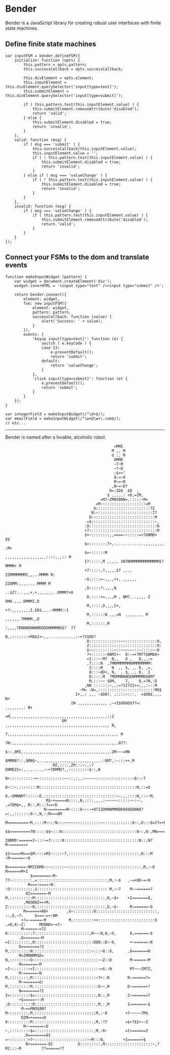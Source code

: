 # Bender

Bender is a JavaScript library for creating robust user interfaces with finite
state machines.

## Define finite state machines

    var inputFSM = bender.defineFSM({
        initialize: function (opts) {
            this.pattern = opts.pattern;
            this.successCallback = opts.successCallback;

            this.divElement = opts.element;
            this.inputElement = this.divElement.querySelector('input[type=text]');
            this.submitElement = this.divElement.querySelector('input[type=submit]');

            if ( this.pattern.test(this.inputElement.value) ) {
                this.submitElement.removeAttribute('disabled');
                return 'valid';
            } else {
                this.submitElement.disabled = true;
                return 'invalid';
            }
        },
        valid: function (msg) {
            if ( msg === 'submit' ) {
                this.successCallback(this.inputElement.value);
                this.inputElement.value = '';
                if ( ! this.pattern.test(this.inputElement.value) ) {
                    this.submitElement.disabled = true;
                    return 'invalid';
                }
            } else if ( msg === 'valueChange' ) {
                if ( ! this.pattern.test(this.inputElement.value) ) {
                    this.submitElement.disabled = true;
                    return 'invalid';
                }
            }
        },
        invalid: function (msg) {
            if ( msg === 'valueChange' ) {
                if ( this.pattern.test(this.inputElement.value) ) {
                    this.submitElement.removeAttribute('disabled');
                    return 'valid';
                }
            }
        }
    });

## Connect your FSMs to the dom and translate events

    function makeInputWidget (pattern) {
        var widget = document.createElement('div');
        widget.innerHTML = '<input type="text" /><input type="submit" />';

        return bender.connect({
            element: widget,
            fsm: new inputFSM({
                element: widget,
                pattern: pattern,
                successCallback: function (value) {
                    alert('Success: ' + value);
                }
            }),
            events: {
                'keyup input[type=text]': function (e) {
                    switch ( e.keyCode ) {
                    case 13:
                        e.preventDefault();
                        return 'submit';
                    default:
                        return 'valueChange';
                    }
                },
                'click input[type=submit]': function (e) {
                    e.preventDefault();
                    return 'submit';
                }
            }
        });
    }

    var integerField = makeInputWidget(/^\d+$/);
    var emailField = makeInputWidget(/^\w+@\w+\.com$/);
    // etc...



--------------------------------------------------------------------------------

Bender is named after a lovable, alcoholic robot.

                                                    =MMI
                                                   M ,, M
                                                   $ :, M
                                                    OMMD
                                                    ~7~M
                                                    ~?~D
                                                    ~$=+"
                                                    8:=~O
                                                    M~=~M
                                                   ,N~=~D?
                                                  D=:ID$  $D  ,
                                                 $ ,,,,,: +D,=ZM,
                                              =M7~ZM8O8NN=,:::::~M=
                                            =M:~::::::::::::::::::=M
                                           O::::::::::::::::::::::::7Z
                                          M:~::::::::::::::::::::::::I7
                                         D~~::::::::::::::::::::::::::M
                                        =$::::::::::::::::::::::::::::~,
                                       :O::::::::::::::::::::::::::::::N
                                       +7::::::::::::::::::::::::::::::M
                                       $+~::::::::,,====~~::::~=+7ONMO+  8$
                                       $=::::::::7+,..............,,,,,,,, :M+
                                       $=~::::::M ,,,,,,,,,,,,,,,,,,::::,,,:: M
                                       I?:::::,M ,,,,, IN7NMMMMMMMMMMMMMI?MMMM+ M
                                       +7:::::,?,,,,,$7 ,,., ZZMMMMMMMI,,,..MMMM N:
                                       ~$:::::=~,,,,++, ,,,,,, ZZDMM:,,,,..,.MMMM M
                                       ,O:::::?:,,,,N ..$Z?...,,,+,+,,,,,,,..OMMM?+O
                                        D,::::+=,,,,M , NM7,..,,,, Z OM8.,,,.DMMMI,D
                                        M,::::,D,,,,I+, +?:,,,,,,,,I,$D$,,,.~MMMM:~I
                                        M,::::::N ,,,=N  ,,,,,,,, M ,,,,,,.7MMMM,,O
                                        M,::::::,M :,,,,7DNNNDNNNMDDDDNMMMNO$?  77
                                        N,::::::::+M8$I+~,,...........,:~+?I$OD?
                                        8::::::::::::~:~~::::::::::::::O,
                                        Z::::::::::::::::::::::::::::::O:
                                        $~~:::::::::~::~~~~~~::~:::::~~O
                                        ?+::::::~8NMI+~  D:~=+?M77$NM88+
                                        =I:::~:M7  N,,   O ,   D,,,:=
                                        ,7::::N  ,7MNMMMMMMNMMMMMMMM:
                                         Z::::M    N  ,, $, ,, D, ,=,
                                         8:::~8D+, N,  , $, ,, D,  I
                                         D::::,M  ?MDMMNNNDDNMMMMD88M7
                                         M,:::~~ $DM,    7,    8,=?N,:D
                                       ,NN :::::::~,,:=?II7II+=:,,:~::M
                                     ~M= :N=,:::::::::::::::::::::::::MO$
                                   I+,,: ,,, ~$D8?, ,::::~:::,  =$DN$,,,, N+
                                 IN ,,,,,,,,,,,,, ,~+I$OOOO$7?=:  ,,,,,,,,: N+
                               =M,,,,,,,,,,,,,,,,,,,,,,,,,,,,,,,,,,,,,,,,,,,::Z
                             OM ,,,,,,,,,,,,,,,,,,,,,,,,,,,,,,,,,,,,,,,,,,,,,, N,
                             7,,,,,,,,,,,,,,,,,,,,,,,,,,,,,,,,,,,,,,,,,,,,,,,,, M
                            7N:,,,,,,,,,,,,,,,,,,,,,,,,,,,,,,,,,,,,,,,,,,,,,,,O77:
                            $~:,8MI,.,,,,,,,,,,,,,,,,,,,,,,,,,,,,,,,,,,,,,.ZM~~~=MN
                           $MMM8?::,$MN$~,..,,,,,,,,,,,,,,,,,,,,,,,...:OM7,:~:::++,M
                         MZ,::::,ZM:::~:,:?DNMDZI=:,.......,:~+7DMMD?,,~:::::::~$::,N
                       N+::::::::::~+~:::::::::::~~::,:,,:~~~~~:~:::~::::::::::~8::~7
                      8~::~,:::~::::M:::::::::::::::::::::::::::::::::::::::::::N,::=D
                      8,~DMNNM?:::::~D,::::::::::::::::::::::::::::::::~~,,,::::N,::~:M,
                      M$~+=====N::::,N,::::,,,,:~~~~~~:::::~~:~:, ,=7DM$+,, M::,M:::7==+D
                     N~========M~::::8~~:~+O7IZDMNNMMNDD888DDNN8?=:,,:::::::8~:,N,::M===8M
                    M=========~M,::::M~~::N~::~~~~:~::::::::::~~::::::::::::8~:,D:::8=I7=+D
                  $$=========7N:::::$$~:::N:::::::::::::::::::::::::::::::::8~:,8:,MN=====~M
                 Z8NMD:======I~:::~=7:::::8:::::::::::::::::::::::::::::::::N::,N?M~=======+
                $I+===+M===$M:~::=MI~::::~7,:::::::::::::::::::::::::::::::,N:::M ~M~=====~~O
               N========~NMIIDM8~:~::::::~~::::::::::::::::::::::::::::::::,M,:~O   M======M+I
               $========~M~   77~:::::::::,=:::::::::::::::::::::::::::::::,M,:~$   ,~=+8D~=~N
              M===~====~N:    :O::::::::::,$::::::::::::::::::::::::::::::: M,:~7    M~~======7
             8I=======~M       M,:::::::::~M:::::::::::::::::::::::::::::::,N,~$+    +I=======8,
            ,M8ODNZ+=+M,       Z::::::::::~N,::::::::::::::::::::::::::::::,D,~$~     M~======~O
            M=======N8+        ,$~:::::::::8:::::::::::::::::::::::::::, ::,D,~7:     $===~=+:NM
           +?=~=====~M          M,:::::::::++:::::::::::::::::::::::::O ,=D,8:~Z:      MO8ND=~=7~
           M~=====~=7I          D:::::::::::7::::::::::::::::::::::::,M~~:N,8,~O,      8,======~$
          ,O=======~M           =I:::::::::,D::::::::::::::::::::::::::DDN::D:~8,      +~======:N
          D========?Z            M,:::::::::N::::::::::::::::::::::::::~:::~8::8,      ,8=======N
          M=ZMNNMM$D=            N,::::::::~O~::::::::::::::::::::::::::::~~Z::D        M~=====~M
          M=======~M             =I~:::::::~=I::::::::::::::::::::::::::::~=$::N        M7~~~IM7Z,
          M~======~N              M,::::::::,M::::::::::::::::::::::::::::~7+::N        N:======?=
          M~=======O:             M,:::::::::M,::::::::::::::::::::::::::::O~~,M        D~======+?
          N========7I             I=::::::::~$=:::::::::::::::::::::::::::,N::,M        Z~=======7
          +$=====~~:M             ,D::::::::::D:::::::::::::::::::::::::::,M,:,M        I=======~$
           M~==MNO$8N7             M~::::::::,M,::::::::::::::::::::::::::,M,:~8        +7~~~~~7M$
           DZM=+=====D             8::::::::::M:::::::::::::::::::::::::::,M,:?7        =$+7$I+~~Z
            M~~======~O            ~,::::::::~$=::::::::::::::::::::::::::,M,:8~        =I+======Z
            ,8========OI            =~::::::::+7~:::::::::::::::::::::::~~M:::N,        +I======+$
             N+=======~8I           O:::::::::,M:::::::::::::::::::::~,?MI:::~M         7?======?7
